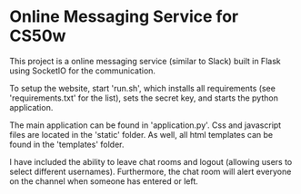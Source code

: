 # Online Messaging Service for CS50w

This project is a online messaging service (similar to Slack) built in Flask using SocketIO for the communication.

To setup the website, start 'run.sh', which installs all requirements (see 'requirements.txt' for the list), sets the secret key, and starts the python application. 

The main application can be found in 'application.py'. Css and javascript files are located in the 'static' folder. As well, all html templates can be found in the 'templates' folder. 

I have included the ability to leave chat rooms and logout (allowing users to select different usernames). Furthermore, the chat room will alert everyone on the channel when someone has entered or left. 

